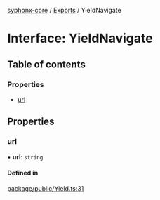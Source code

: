 [syphonx-core](../README.md) / [Exports](../modules.md) / YieldNavigate

# Interface: YieldNavigate

## Table of contents

### Properties

- [url](YieldNavigate.md#url)

## Properties

### url

• **url**: `string`

#### Defined in

[package/public/Yield.ts:31](https://github.com/dtempx/syphonx-core/blob/6c56ba7/package/public/Yield.ts#L31)
